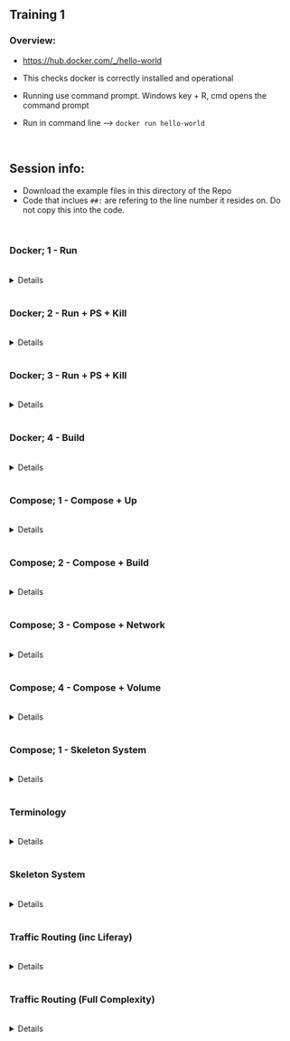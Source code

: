 ## Training 1

### Overview:

- https://hub.docker.com/_/hello-world

- This checks docker is correctly installed and operational 

- Running use command prompt. Windows key + R, cmd opens the command prompt

- Run in command line –>  `docker run hello-world`

<br>

## Session info:

- Download the example files in this directory of the Repo
- Code that inclues `##:` are refering to the line number it resides on. Do not copy this into the code.

<br>

### Docker; 1 - Run

<br>
<details>

1. Neccesary Commands
    - Pull
    - Image
    - Run

<br>

2. Process
   1. Open command prompt
   2. Change directory to directory where the zip file was extracted to (e.g docker-1-run) (cd)
   3. Type -> notepad.exe command.txt to open the command text file 
   4. Select first command line with mouse and copy 
   5. Paste into command prompt 
   6. Where a line starts with a # this is an instruction rather than a command e.g visit a browser and copy in the URL e.g [`localhost:5678`](https://localhost:5678)

<br>

3. Output
   1. Terminal Output<br><br><img src="../Images/Picture28.png">
    <br><br>
   2. Web Solution<br><br><img src="../Images/Picture31.png">
</details>
<br>

### Docker; 2 - Run + PS + Kill

<br>
<details>

1. Neccesary Commands
    - Run
      - Detach/interactive (-d/-it)
      - Ports - Publish/Expose
    - PS – lists instances that are running on the server
    - Kill – removes running image

<br><br>
[//]: # Add Lucid Chart image here
<br><br>

1. Process
   1. `docker docker run -d -p 5678:5678 hashicorp/http-echo -text="hello world"`<br><br><img src="../Images/Picture32.png">

   2. `docker docker run -d -p 8765:5678 hashicorp/http-echo -text="hello world"`<br><br>docker ps<br><br><img src="../Images/Picture33.png">

   3. `docker docker run -d -p 8888:5678 hashicorp/http-echo -text="hello world"`<br><br><img src="../Images/Picture31.png">
</details>
<br>

### Docker; 3 - Run + PS + Kill

<br>
<details>

1. Neccesary Commands
    - Run
      - Network

<br><br>
[//]: # Add Lucid Chart image here
<br><br>

1. Process
   1. `docker network create --driver=bridge --subnet=172.28.5.0/24 --ip-range=172.28.5.0/24 --gateway=172.28.5.254 mynet`
    <br><br><img src="../Images/Picture35.png"><br><br>

   2. `docker run -d -p 5678:5678 --network=mynet --ip="172.28.5.2" hashicorp/http-echo -text="hello world A - Publish local port 5678“`
   3. `docker run -d -p 8888:5678 --network=mynet --ip="172.28.5.3" hashicorp/http-echo -text="hello world B - Redirect to public 8888“`
   4. `docker run -d --expose 5678 --network=mynet --ip="172.28.5.4" hashicorp/http-echo -text="hello world C - Exposed port 5678 only”`<br><br>`docker ps`<br><br><img src="../Images/Picture36.png"><br><br>

   5. Exposed port accessed through external IP address<br><br><img src="../Images/Picture34.png">
</details>
<br>

### Docker; 4 - Build

<br>
<details>

1. Neccesary Commands
    - Build

<br><br>
[//]: # Add Lucid Chart image here
<br><br>

1. Process
   1. `docker build -t php-hello-world`
   2. `docker image`
   3. `docker run -d -p 8888:80 php-hello-world`
   4. `docker ps`

Use your desired browser and enter [`localhost:8888`](https://localhost:8888) into the search bar

   5. `docker run -d -p 5678:5678 --network=mynet --ip="172.28.5.2" hashicorp/http-echo -text="hello world A - Publish local port 5678“`<br><br><br>`docker run -d -p 8888:5678 --network=mynet --ip="172.28.5.3" hashicorp/http-echo -text="hello world B - Redirect to public 8888“`<br><br><br>`docker run -d --expose 5678 --network=mynet --ip="172.28.5.4" hashicorp/http-echo -text="hello world C - Exposed port 5678 only”`<br><br>`docker ps`<br><br><img src="../Images/Picture36.png"><br><br>

2. Output<br><br><img src="../Images/Picture37.png">
</details>
<br>

### Compose; 1 - Compose + Up

<br>
<details>

1. Neccesary Commands
    - Up
    - Down
    - Start
    - Stop

<br><br>
[//]: # Add Lucid Chart image here
<br><br>

1. Process
   1. `docker-compose up -d`
   2. `docker ps`<br><br><img src="../Images/Picture38.png" style="width:50%;"><br><br><img src="../Images/Picture39.png" style="width:50%;">
   3. Browse [`localhost:8888`](https://localhost:8888)

   4. Now up, start, stop, stop<br><br>`docker-compose up -d`<br><br>
   5. `docker ps`
   6. `docker-compose start`
   7. `docker ps`
   8. `docker-compose down`
   9. `docker ps` <br><br><img src="../Images/Picture40.png" style="width:50%;">[//]: # Re do image

</details>
<br>

### Compose; 2 - Compose + Build

<br>
<details>

1. Neccesary Commands
    - Up
    - Down
    - Start
    - Stop
    - Build

<br><br>
[//]: # Add Lucid Chart image here
<br><br>

1. Process
   1. `docker-compose build`
   2. `docker-compose up -d`
   3. Browse [`localhost:8888`](https://localhost:8888) Notice there is no "down"<br><br><img src="../Images/Picture41.png" style="width:50%;">[//]: # Re do image<br><br><img src="../Images/Picture42.png" style="width:50%;"><br><br>
   4. Change the content in bula-fiji/src/index.php to;
   5. `3: echo "Hello, World from php in Docker!<br>";`
   6. `3: echo "Bula Fiji from php in Docker!<br>";`
   7. Browse [`localhost:8888`](https://localhost:8888)<br><br><img src="../Images/Picture43.png" style="width:50%;">

</details>
<br>

### Compose; 3 - Compose + Network

<br>
<details>

1. Neccesary Commands
    - Up
    - Down
    - Start
    - Stop

<br><br>
[//]: # Add Lucid Chart image here
<br><br>

1. Process
   1. `docker-compose up -d`
   2. `docker ps`
   3. Browse (A) [`localhost:5678`](https://localhost:5678)<br><br>Browse (B) [`localhost:8888`](https://localhost:8888)<br><br><img src="../Images/Picture44.png" style="width:50%;"><br><br><img src="../Images/Picture45.png" style="width:50%;"><br><br>
   4. Now open these ports in someone elses browser<br><br><img src="../Images/Picture46.png" style="width:50%;">

</details>
<br>

### Compose; 4 - Compose + Volume

<br>
<details>

1. Neccesary Commands
    - Up
    - Down
    - Start
    - Stop
    - Build

<br><br>
[//]: # Add Lucid Chart image here
<br><br>

1. Process
   1. `docker-compose build`
   2. `docker-compose up -d`
   3. [`localhost:8888`](https://localhost:8888)<br><br><img src="../Images/Picture47.png" style="width:50%;"><br><br><img src="../Images/Picture48.png" style="width:50%;"><br><br>
   4. Change the content in volumes/bula-fiji-node/index.php to;
   5. `3: echo "Hello, World from php in Docker!<br>";`<br><br>`3: echo "Bula Fiji from php in Docker!<br>";`<br><br>There is no need to rebuild
   6. [`localhost:8888`](https://localhost:8888)<br><br><img src="../Images/Picture43.png" style="width:50%;">

</details>
<br>


### Compose; 1 - Skeleton System

<br>
<details>

1. Neccesary Commands
    - Run
      - Network

<br><br>
[//]: # Add Lucid Chart image here
<br><br>

1. Process
   1. `docker-compose build`
   2. `docker-compose up -d`
   3. [`localhost:8888`](https://localhost:8888)
   4. <br><br><img src="../Images/Picture47.png" style="width:50%;"><br><br><img src="../Images/Picture48.png" style="width:50%;"><br><br>
   5. Change the content in volumes/bula-fiji-node/index.php to;
   6. `3: echo "Hello, World from php in Docker!<br>";`<br><br>`3: echo "Bula Fiji from php in Docker!<br>";`<br><br>There is no need to rebuild
   7. [`localhost:8888`](https://localhost:8888)<br><br><img src="../Images/Picture43.png" style="width:50%;">

</details>
<br>

### Terminology

<br>
<details>

1. Proxy
    - Rev Proxy
    - Switch (Name/IP/Portal)
    - SSL
2. Images
    - Postgresql
    - Liferay
    - Caddy
    - Shiny Proxy
    - Hello World
    - Http Echo
</details>
<br>

### Skeleton System

<br>
<details>

[//]: # Add Lucid Chart image here

1. Images
    - Postgresql
    - Liferay
    - Shiny Proxy
      - Rimages
</details>
<br>

### Traffic Routing (inc Liferay)

<br>
<details>
<br><br><img src="../Images/Picture29.png" style="width:50%;">
[//]: # Add Lucid Chart image here
</details>
<br>

### Traffic Routing (Full Complexity)

<br>
<details>
[//]: # Add Lucid Chart image here
</details>
<br>